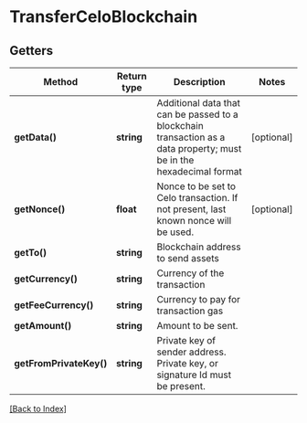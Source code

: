 # TransferCeloBlockchain

## Getters

Method | Return type | Description | Notes
------------ | ------------- | ------------- | -------------
**getData()** | **string** | Additional data that can be passed to a blockchain transaction as a data property; must be in the hexadecimal format | [optional]
**getNonce()** | **float** | Nonce to be set to Celo transaction. If not present, last known nonce will be used. | [optional]
**getTo()** | **string** | Blockchain address to send assets |
**getCurrency()** | **string** | Currency of the transaction |
**getFeeCurrency()** | **string** | Currency to pay for transaction gas |
**getAmount()** | **string** | Amount to be sent. |
**getFromPrivateKey()** | **string** | Private key of sender address. Private key, or signature Id must be present. |

[[Back to Index]](../index.md)
